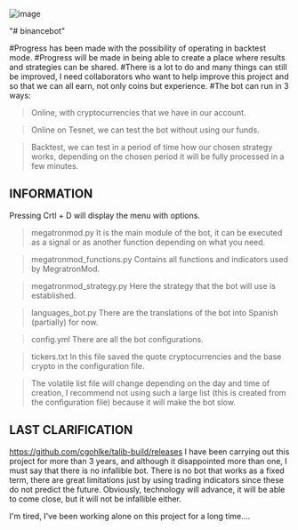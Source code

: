 ![image](https://github.com/pantersxx3/binancebot/assets/2704036/2dd35f0c-d395-4134-bd16-d8a519920e0a)

"# binancebot" 

#Progress has been made with the possibility of operating in backtest mode.
#Progress will be made in being able to create a place where results and strategies can be shared.
#There is a lot to do and many things can still be improved, I need collaborators who want to help improve this project and so that we can all earn, not only coins but experience.
#The bot can run in 3 ways:

  > Online, with cryptocurrencies that we have in our account.

  > Online on Tesnet, we can test the bot without using our funds.

  > Backtest, we can test in a period of time how our chosen strategy works, depending on the chosen period it will be fully processed in a few minutes.

INFORMATION
------------
Pressing Crtl + D will display the menu with options.

  > megatronmod.py It is the main module of the bot, it can be executed as a signal or as another function depending on what you need.

  > megatronmod_functions.py Contains all functions and indicators used by MegratronMod.

  > megatronmod_strategy.py Here the strategy that the bot will use is established.

  > languages_bot.py There are the translations of the bot into Spanish (partially) for now.

  > config.yml There are all the bot configurations.

  > tickers.txt In this file saved the quote cryptocurrencies and the base crypto in the configuration file.

  > The volatile list file will change depending on the day and time of creation, I recommend not using such a large list (this is created from the configuration file) because     it will make the bot slow.

LAST CLARIFICATION
-------------------
https://github.com/cgohlke/talib-build/releases
I have been carrying out this project for more than 3 years, and although it disappointed more than one, I must say that there is no infallible bot. There is no bot that works as a fixed term, there are great limitations just by using trading indicators since these do not predict the future. Obviously, technology will advance, it will be able to come close, but it will not be infallible either. 

I'm tired, I've been working alone on this project for a long time....
